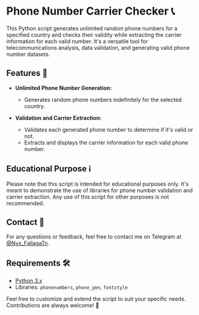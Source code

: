 # Phone Number Carrier Checker 📞

This Python script generates unlimited random phone numbers for a specified country and checks their validity while extracting the carrier information for each valid number. It's a versatile tool for telecommunications analysis, data validation, and generating valid phone number datasets.

## Features 🚀

- **Unlimited Phone Number Generation:**
  - Generates random phone numbers indefinitely for the selected country.

- **Validation and Carrier Extraction:**
  - Validates each generated phone number to determine if it's valid or not.
  - Extracts and displays the carrier information for each valid phone number.

## Educational Purpose ℹ️
Please note that this script is intended for educational purposes only. It's meant to demonstrate the use of libraries for phone number validation and carrier extraction. Any use of this script for other purposes is not recommended.

## Contact 📧
For any questions or feedback, feel free to contact me on Telegram at [@Nyx_FallagaTn](https://t.me/Nyx_FallagaTn).

## Requirements 🛠️

- [Python 3.x](https://www.python.org/downloads/release/python-3115/)
- Libraries: `phonenumbers`, `phone_gen`, `fontstyle`

Feel free to customize and extend the script to suit your specific needs. Contributions are always welcome! 🙌
